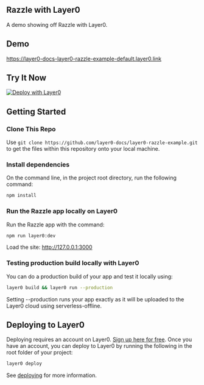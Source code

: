 ## Razzle with Layer0

A demo showing off Razzle with Layer0.

## Demo

https://layer0-docs-layer0-razzle-example-default.layer0.link

## Try It Now

[![Deploy with Layer0](https://a.storyblok.com/f/117912/x/e4e996094a/frame-1.svg)](https://app.layer0.co/deploy?repo=https://github.com/layer0-docs/layer0-razzle-example)

## Getting Started

### Clone This Repo

Use `git clone https://github.com/layer0-docs/layer0-razzle-example.git` to get the files within this repository onto your local machine.

### Install dependencies

On the command line, in the project root directory, run the following command:

```bash
npm install
```

### Run the Razzle app locally on Layer0

Run the Razzle app with the command:

```bash
npm run layer0:dev
```

Load the site: http://127.0.0.1:3000

### Testing production build locally with Layer0

You can do a production build of your app and test it locally using:

```bash
layer0 build && layer0 run --production
```

Setting --production runs your app exactly as it will be uploaded to the Layer0 cloud using serverless-offline.

## Deploying to Layer0

Deploying requires an account on Layer0. [Sign up here for free](https://app.layer0.co/signup). Once you have an account, you can deploy to Layer0 by running the following in the root folder of your project:

```bash
layer0 deploy
```

See [deploying](https://docs.layer0.co/guides/deploying) for more information.
